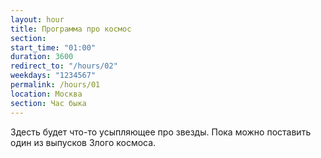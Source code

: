 ```yaml
---
layout: hour
title: Программа про космос
section:
start_time: "01:00"
duration: 3600
redirect_to: "/hours/02"
weekdays: "1234567"
permalink: /hours/01
location: Москва
section: Час быка
---
```

Здесть будет что-то усыпляющее про звезды. Пока можно поставить один из выпусков Злого космоса.
